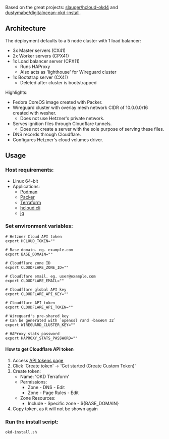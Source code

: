 Based on the great projects: [slauger/hcloud-okd4](https://github.com/slauger/hcloud-okd4) and [dustymabe/digitalocean-okd-install](https://github.com/dustymabe/digitalocean-okd-install).

## Architecture

The deployment defaults to a 5 node cluster with 1 load balancer:

- 3x Master servers (CX41)
- 2x Worker servers (CPX41)
- 1x Load balancer server (CPX11)
  - Runs HAProxy
  - Also acts as 'lighthouse' for Wireguard cluster
- 1x Bootstrap server (CX41)
  - Deleted after cluster is bootstrapped

Highlights:
- Fedora CoreOS image created with Packer.
- Wireguard cluster with overlay mesh network CIDR of 10.0.0.0/16 created with wesher.
  - Does not use Hetzner's private network.
- Serves ignition files through Cloudflare tunnels.
  - Does not create a server with the sole purpose of serving these files.
- DNS records through Cloudflare.
- Configures Hetzner's cloud volumes driver.

## Usage

### Host requirements:
- Linux 64-bit
- Applications:
  - [Podman](https://podman.io)
  - [Packer](https://www.packer.io/downloads)
  - [Terraform](https://www.terraform.io/downloads)
  - [hcloud cli](https://github.com/hetznercloud/cli)
  - [jq](https://stedolan.github.io/jq/)

### Set environment variables:
```
# Hetzner Cloud API token
export HCLOUD_TOKEN=""

# Base domain. eg. example.com
export BASE_DOMAIN=""

# Cloudflare zone ID
export CLOUDFLARE_ZONE_ID=""

# Cloudlfare email. eg. user@example.com
export CLOUDFLARE_EMAIL=""

# Cloudflare global API key
export CLOUDFLARE_API_KEY=""

# Cloudflare API token
export CLOUDFLARE_API_TOKEN=""

# Wireguard's pre-shared key
# Can be generated with `openssl rand -base64 32`
export WIREGUARD_CLUSTER_KEY=""

# HAProxy stats password
export HAPROXY_STATS_PASSWORD=""
```

#### How to get Cloudflare API token
1. Access [API tokens page](https://dash.cloudflare.com/profile/api-tokens)
2. Click 'Create token' -> 'Get started (Create Custom Token)'
3. Create token:
   - Name: 'OKD Terraform'
   - Permissions:
     - Zone - DNS - Edit
     - Zone - Page Rules - Edit
   - Zone Resources:
     - Include - Specific zone - ${BASE_DOMAIN}
4. Copy token, as it will not be shown again

### Run the install script:
`okd-install.sh`